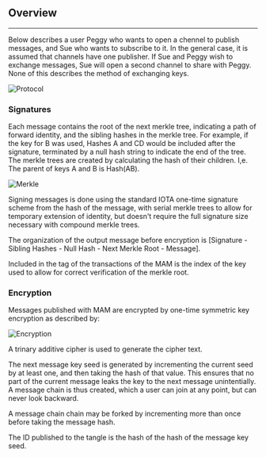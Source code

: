 ## Overview
----

Below describes a user Peggy who wants to open a chennel to publish messages, and Sue who wants to subscribe to it.
In the general case, it is assumed that channels have one publisher. 
If Sue and Peggy wish to exchange messages, Sue will open a second channel to share with Peggy.
None of this describes the method of exchanging keys.

![Protocol](https://iotaledger.github.io/mam.client.js/doc/mam-protocol.svg)


### Signatures

Each message contains the root of the next merkle tree, indicating a path of forward identity, and the sibling hashes in the merkle tree. For example, if the key for B was used, Hashes A and CD would be included after the signature, terminated by a null hash string to indicate the end of the tree.
The merkle trees are created by calculating the hash of their children. I,e. The parent of keys A and B is Hash(AB).

![Merkle](https://iotaledger.github.io/mam.client.js/doc/serial-merkle.svg)

Signing messages is done using the standard IOTA one-time signature scheme from the hash of the message, 
with serial merkle trees to allow for temporary extension of identity,
but doesn't require the full signature size necessary with compound merkle trees.

The organization of the output message before encryption is [Signature - Sibling Hashes - Null Hash - Next Merkle Root - Message].

Included in the tag of the transactions of the MAM is the index of the key used to allow for correct verification of the merkle root.

### Encryption
Messages published with MAM are encrypted by one-time symmetric key encryption as described by:

![Encryption](https://iotaledger.github.io/mam.client.js/doc/encryption.svg)

A trinary additive cipher is used to generate the cipher text.

The next message key seed is generated by incrementing the current seed by at least one, 
and then taking the hash  of that value. 
This ensures that no part of the current message leaks the key to the next message unintentially.
A message chain is thus created, which a user can join at any point, but can never look backward.

A message chain chain may be forked by incrementing more than once before taking the message hash.

The ID published to the tangle is the hash of the hash of the message key seed.
